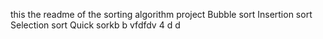 this the readme of the sorting algorithm project
Bubble sort
Insertion sort
Selection sort
Quick sorkb
b
vfdfdv
4
d
d
